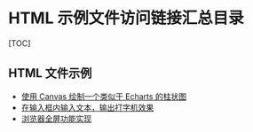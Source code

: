 # HTML 示例文件访问链接汇总目录
[TOC]
## HTML 文件示例
- [使用 Canvas 绘制一个类似于 Echarts 的柱状图](https://lidengkedev.github.io/example/htmls/canvas-bar.html)
- [在输入框内输入文本，输出打字机效果](https://lidengkedev.github.io/example/htmls/font-print.html)
- [浏览器全屏功能实现](https://lidengkedev.github.io/example/htmls/fullscreen.html)
